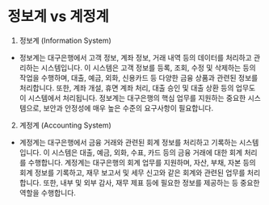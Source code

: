 # 정보계 vs 계정계

1. 정보계 (Information System)
- 정보계는 대구은행에서 고객 정보, 계좌 정보, 거래 내역 등의 데이터를 처리하고 관리하는 시스템입니다. 이 시스템은 고객 정보를 등록, 조회, 수정 및 삭제하는 등의 작업을 수행하며, 대출, 예금, 외화, 신용카드 등 다양한 금융 상품과 관련된 정보를 처리합니다. 또한, 계좌 개설, 휴면 계좌 처리, 대출 승인 및 대출 상환 등의 업무도 이 시스템에서 처리됩니다. 정보계는 대구은행의 핵심 업무를 지원하는 중요한 시스템으로, 보안과 안정성에 매우 높은 수준의 요구사항이 필요합니다.

2. 계정계 (Accounting System)
- 계정계는 대구은행에서 금융 거래와 관련된 회계 정보를 처리하고 기록하는 시스템입니다. 이 시스템은 대출, 예금, 외화, 수표, 카드 등의 금융 거래에 대한 회계 처리를 수행합니다. 계정계는 대구은행의 회계 업무를 지원하며, 자산, 부채, 자본 등의 회계 정보를 기록하고, 재무 보고서 및 세무 신고와 같은 회계와 관련된 업무를 처리합니다. 또한, 내부 및 외부 감사, 재무 제표 등에 필요한 정보를 제공하는 등 중요한 역할을 수행합니다.
